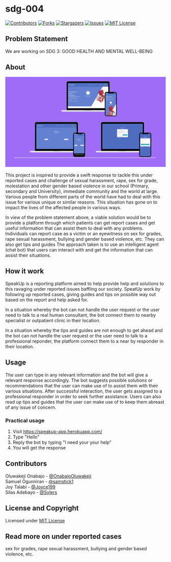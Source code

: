 # sdg-004

<!-- PROJECT SHIELDS -->
<!--
*** I'm using markdown "reference style" links for readability.
*** Reference links are enclosed in brackets [ ] instead of parentheses ( ).
*** See the bottom of this document for the declaration of the reference variables
*** for contributors-url, forks-url, etc. This is an optional, concise syntax you may use.
*** https://www.markdownguide.org/basic-syntax/#reference-style-links
-->

[![Contributors][contributors-shield]][contributors-url]
[![Forks][forks-shield]][forks-url]
[![Stargazers][stars-shield]][stars-url]
[![Issues][issues-shield]][issues-url]
[![MIT License][license-shield]][license-url]

## Problem Statement

We are working on SDG 3: GOOD HEALTH AND MENTAL WELL-BEING

## About

[![Product Name Screen Shot][product-screenshot]](https://github.com/InventorsDev/sdg-004/blob/main/images/screenshot.png)

This project is inspired to provide a swift response to tackle this under reported cases and challenge of sexual harassment, rape, sex for grade, molestation and other gender based violence in our school (Primary, secondary and University), immediate community and the world at large.
Various people from different parts of the world have had to deal with this issue for various unique or similar reasons. This situation has gone on to impact the lives of the affected people in various ways.

In view of the problem statement above, a viable solution would be to provide a platform through which patients can get report cases and get useful information that can assist them to deal with any problems. 
Individuals can report case as a victim or an eyewitness on sex for grades, rape sexual harassment, bullying and gender based violence, etc. They can also get tips and guides
The approach taken is to use an intelligent agent (chat bot) that users can interact with and get the information that can assist their situations.

##  How it work

SpeakUp is a reporting platform  aimed to help provide help and solutions to this ravaging under reported issues baffling our society. SpeatUp work by following up reported cases, giving guides and tips on possible way out based on the report and help asked for. 

In a situation whereby the bot can not handle the user request or the user need to talk to a real human consultant, the bot connect them to nearby specialist or outpatient clinic in their location.

In a situation whereby the tips and guides are not enough to get ahead and the bot can not handle the user request or the user need to talk to a professional reponder, the platform connect them to a near by responder in their location.

## Usage

The user can type in any relevant information and the bot will give a relevant response accordingly. The bot suggests possible solutions or recommendations that the user can make use of to assist them with their various situations.
After successful interaction, the user gets assigned to a professional responder in order to seek further assistance.
Users can also read up tips and guides that the user can make use of to keep them abreast of any issue of concern.

### Practical usage
1. Visit https://speakup-app.herokuapp.com/
2. Type "Hello"
3. Reply the bot by typing "I need your your help"
4. You will get the response

## Contributors
Oluwakeji Onabajo - [@OnabajoOluwakeji](https://github.com/OnabajoOluwakeji)\
Samuel Ogunniran - [@samstick1](https://github.com/samstick1) \
Joy Talabi - [@Joyce199](https://github.com/Joyce199) \
Silas Adebayo - [@Sylers](https://github.com/Sylers)


## License and Copyright

Licensed under [MIT License](LICENSE)

## Read more on under reported cases

sex for grades, rape sexual harassment, bullying and gender based violence, etc. 

<!-- MARKDOWN LINKS & IMAGES -->
<!-- https://www.markdownguide.org/basic-syntax/#reference-style-links -->
[contributors-shield]: https://img.shields.io/github/contributors/inventorsDev/sdg-004.svg?style=for-the-badge
[contributors-url]: https://github.com/InventorsDev/sdg-004/graphs/contributors
[forks-shield]: https://img.shields.io/github/forks/inventorsDev/sdg-004.svg?style=for-the-badge
[forks-url]: https://github.com/InventorsDev/sdg-004/network/members
[stars-shield]: https://img.shields.io/github/stars/inventorsDev/sdg-004.svg?style=for-the-badge
[stars-url]: https://github.com/InventorsDev/sdg-004/stargazers
[issues-shield]: https://img.shields.io/github/issues/inventorsDev/sdg-004.svg?style=for-the-badge
[issues-url]: https://github.com/InventorsDev/sdg-004/issues
[license-shield]: https://img.shields.io/github/license/inventorsDev/sdg-004.svg?style=for-the-badge
[license-url]: https://github.com/InventorsDev/sdg-004/issues
[linkedin-shield]: https://img.shields.io/badge/-LinkedIn-black.svg?style=for-the-badge&logo=linkedin&colorB=555
[product-screenshot]: https://github.com/InventorsDev/sdg-004/blob/main/images/screenshot.png
